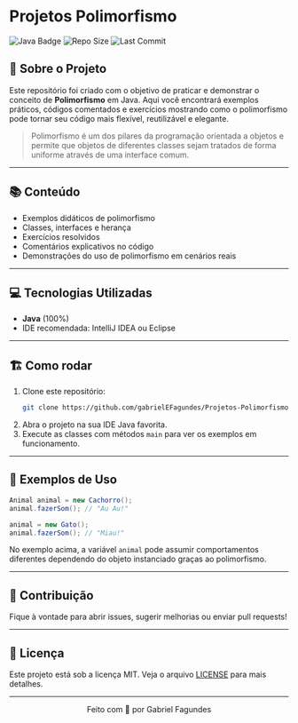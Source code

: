 # Projetos Polimorfismo

![Java Badge](https://img.shields.io/badge/Java-ED8B00?style=for-the-badge&logo=java&logoColor=white)
![Repo Size](https://img.shields.io/github/repo-size/gabrielEFagundes/Projetos-Polimorfismo?style=for-the-badge)
![Last Commit](https://img.shields.io/github/last-commit/gabrielEFagundes/Projetos-Polimorfismo?style=for-the-badge)

## 🚀 Sobre o Projeto

Este repositório foi criado com o objetivo de praticar e demonstrar o conceito de **Polimorfismo** em Java. Aqui você encontrará exemplos práticos, códigos comentados e exercícios mostrando como o polimorfismo pode tornar seu código mais flexível, reutilizável e elegante.

> Polimorfismo é um dos pilares da programação orientada a objetos e permite que objetos de diferentes classes sejam tratados de forma uniforme através de uma interface comum.

---

## 📚 Conteúdo

- Exemplos didáticos de polimorfismo
- Classes, interfaces e herança
- Exercícios resolvidos
- Comentários explicativos no código
- Demonstrações do uso de polimorfismo em cenários reais

---

## 💻 Tecnologias Utilizadas

- **Java** (100%)
- IDE recomendada: IntelliJ IDEA ou Eclipse

---

## 🏗️ Como rodar

1. Clone este repositório:
   ```bash
   git clone https://github.com/gabrielEFagundes/Projetos-Polimorfismo.git
   ```
2. Abra o projeto na sua IDE Java favorita.
3. Execute as classes com métodos `main` para ver os exemplos em funcionamento.

---

## 📸 Exemplos de Uso

```java
Animal animal = new Cachorro();
animal.fazerSom(); // "Au Au!"

animal = new Gato();
animal.fazerSom(); // "Miau!"
```

No exemplo acima, a variável `animal` pode assumir comportamentos diferentes dependendo do objeto instanciado graças ao polimorfismo.

---

## 🤝 Contribuição

Fique à vontade para abrir issues, sugerir melhorias ou enviar pull requests!

---

## 📄 Licença

Este projeto está sob a licença MIT. Veja o arquivo [LICENSE](LICENSE) para mais detalhes.

---

<div align="center">
  Feito com 💙 por Gabriel Fagundes
</div>
